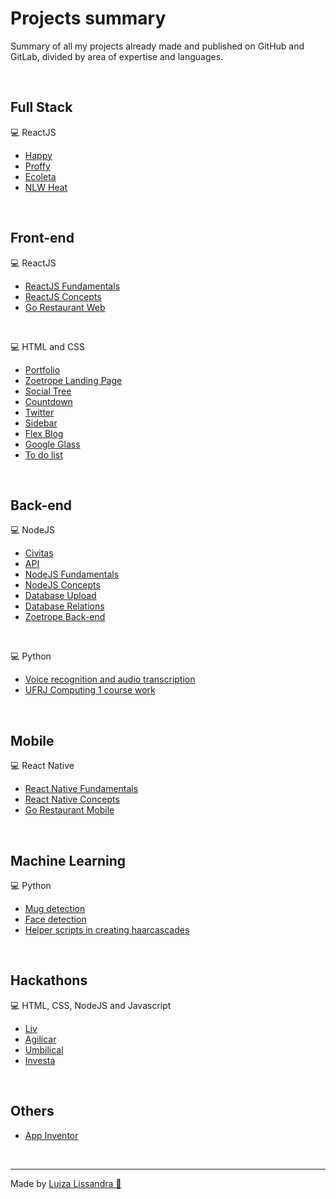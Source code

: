 # Projects summary

Summary of all my projects already made and published on GitHub and GitLab, divided by area of expertise and languages.

<br/>

## Full Stack

:computer: ReactJS

- <a href="https://github.com/LissandraRodrigues/happy_aplicacao"> Happy </a>
- <a href="https://github.com/LissandraRodrigues/proffy_aplicacao"> Proffy </a>
- <a href="https://github.com/LissandraRodrigues/aplicacao_web_ecoleta"> Ecoleta </a>
- <a href="https://github.com/LissandraRodrigues/NLW_Heat"> NLW Heat </a>

<br/>

## Front-end

:computer: ReactJS

- <a href="https://github.com/LissandraRodrigues/fundamentos-reactjs"> ReactJS Fundamentals </a>
- <a href="https://github.com/LissandraRodrigues/conceitos-reactjs"> ReactJS Concepts </a>
- <a href="https://github.com/LissandraRodrigues/go-restaurant-web"> Go Restaurant Web </a>

<br/>

:computer: HTML and CSS 

- <a href="https://github.com/LissandraRodrigues/portfolio"> Portfolio </a>
- <a href="https://gitlab.com/luizalissandrarosa/zoetrope-landingpage"> Zoetrope Landing Page </a>
- <a href="https://github.com/LissandraRodrigues/social-tree"> Social Tree </a>
- <a href="https://github.com/LissandraRodrigues/countdown"> Countdown </a>
- <a href="https://github.com/LissandraRodrigues/twitter-front-end"> Twitter </a>
- <a href="https://github.com/LissandraRodrigues/sidebar"> Sidebar </a>
- <a href="https://github.com/LissandraRodrigues/flex-blog"> Flex Blog </a>
- <a href="https://github.com/LissandraRodrigues/google-glass"> Google Glass </a>
- <a href="https://gitlab.com/luizalissandrarosa/to-do-list"> To do list </a>

<br/>

## Back-end

:computer: NodeJS

- <a href="https://gitlab.com/jpduarte/civitas-squad-vapt-vupt"> Civitas </a>
- <a href="https://github.com/LissandraRodrigues/API"> API </a>
- <a href="https://github.com/LissandraRodrigues/fundamentos-nodejs"> NodeJS Fundamentals </a>
- <a href="https://github.com/LissandraRodrigues/conceitos-nodejs"> NodeJS Concepts </a>
- <a href="https://github.com/LissandraRodrigues/database-upload"> Database Upload </a>
- <a href="https://github.com/LissandraRodrigues/database-relations"> Database Relations </a>
- <a href="https://gitlab.com/luizalissandrarosa/node_project"> Zoetrope Back-end </a>

<br/>

:computer: Python

- <a href="https://github.com/LissandraRodrigues/youtube_python"> Voice recognition and audio transcription </a>
- <a href="https://github.com/LissandraRodrigues/computacao_1"> UFRJ Computing 1 course work </a>

<br/>

## Mobile

:computer: React Native

- <a href="https://github.com/LissandraRodrigues/fundamentos-react-native"> React Native Fundamentals </a>
- <a href="https://github.com/LissandraRodrigues/conceitos-react-native"> React Native Concepts </a>
- <a href="https://github.com/LissandraRodrigues/go-restaurant-mobile"> Go Restaurant Mobile </a>

<br/>

## Machine Learning

:computer: Python

- <a href="https://github.com/LissandraRodrigues/deteccao_canecas_opencv"> Mug detection </a>
- <a href="https://github.com/LissandraRodrigues/deteccao_faces_opencv"> Face detection </a>
- <a href="https://github.com/LissandraRodrigues/cascade_opencv"> Helper scripts in creating haarcascades </a>

<br/>

## Hackathons

:computer: HTML, CSS, NodeJS and Javascript

- <a href="https://github.com/LissandraRodrigues/projeto_liv_mega_hack"> Liv </a>
- <a href="https://github.com/LissandraRodrigues/time_70_agilicar"> Agilicar </a>
- <a href="https://github.com/LissandraRodrigues/umbilical"> Umbilical </a>
- <a href="https://github.com/LissandraRodrigues/investa-hackathon-getnet"> Investa </a>

<br/>

## Others

- <a href="https://github.com/LissandraRodrigues/app-inventor"> App Inventor </a>

<br/>
<hr/>

Made by <a href="https://www.linkedin.com/in/luiza-lissandra/" target="_blank"> Luiza Lissandra :rocket: </a>
